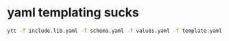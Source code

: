 # yaml templating sucks

```sh
ytt -f include.lib.yaml -f schema.yaml -f values.yaml -f template.yaml
```
